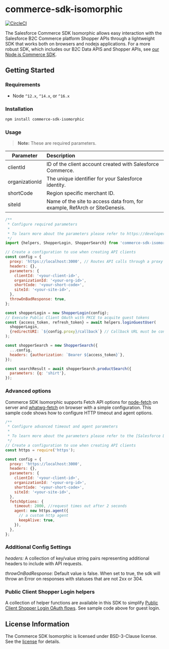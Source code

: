 # commerce-sdk-isomorphic

[![CircleCI][circleci-image]][circleci-url]

The Salesforce Commerce SDK Isomorphic allows easy interaction with the Salesforce B2C Commerce platform Shopper APIs through a lightweight SDK that works both on browsers and nodejs applications. For a more robust SDK, which includes our B2C Data APIS and Shopper APIs, see [our Node.js Commerce SDK](https://github.com/SalesforceCommerceCloud/commerce-sdk).

## Getting Started

### Requirements

- Node `^12.x`, `^14.x`, or `^16.x`

### Installation

```bash
npm install commerce-sdk-isomorphic
```

### Usage

> **Note:** These are required parameters.

| Parameter      | Description                                                                |
| -------------- | :------------------------------------------------------------------------- |
| clientId       | ID of the client account created with Salesforce Commerce.                 |
| organizationId | The unique identifier for your Salesforce identity.                        |
| shortCode      | Region specific merchant ID.                                               |
| siteId         | Name of the site to access data from, for example, RefArch or SiteGenesis. |

```javascript
/**
 * Configure required parameters
 *
 * To learn more about the parameters please refer to https://developer.commercecloud.com/s/article/CommerceAPI-Get-Started
 */
import {helpers, ShopperLogin, ShopperSearch} from 'commerce-sdk-isomorphic';

// Create a configuration to use when creating API clients
const config = {
  proxy: 'https://localhost:3000', // Routes API calls through a proxy when set
  headers: {},
  parameters: {
    clientId: '<your-client-id>',
    organizationId: '<your-org-id>',
    shortCode: '<your-short-code>',
    siteId: '<your-site-id>',
  },
  throwOnBadResponse: true,
};

const shopperLogin = new ShopperLogin(config);
// Execute Public Client OAuth with PKCE to acquite guest tokens
const {access_token, refresh_token} = await helpers.loginGuestUser(
  shopperLogin,
  {redirectURI: `${config.proxy}/callback`} // Callback URL must be configured in SLAS Admin
);

const shopperSearch = new ShopperSearch({
  ...config,
  headers: {authorization: `Bearer ${access_token}`},
});

const searchResult = await shopperSearch.productSearch({
  parameters: {q: 'shirt'},
});
```

### Advanced options

Commerce SDK Isomorphic supports Fetch API options for [node-fetch](https://github.com/node-fetch/node-fetch/1#api) on server and [whatwg-fetch](https://github.github.io/fetch/) on browser with a simple configuration.
This sample code shows how to configure HTTP timeout and agent options.

```javascript
/**
 * Configure advanced timeout and agent parameters
 *
 * To learn more about the parameters please refer to the [Salesforce Developer Center](https://developer.salesforce.com/docs/commerce/commerce-api).
 */
// Create a configuration to use when creating API clients
const https = require('https');

const config = {
  proxy: 'https://localhost:3000',
  headers: {},
  parameters: {
    clientId: '<your-client-id>',
    organizationId: '<your-org-id>',
    shortCode: '<your-short-code>',
    siteId: '<your-site-id>',
  },
  fetchOptions: {
    timeout: 2000, //request times out after 2 seconds
    agent: new https.agent({
      // a custom http agent
      keepAlive: true,
    }),
  },
};
```

### Additional Config Settings

_headers:_ A collection of key/value string pairs representing additional headers to include with API requests.

_throwOnBadResponse:_ Default value is false. When set to true, the sdk will throw an Error on responses with statuses that are not 2xx or 304.

### Public Client Shopper Login helpers

A collection of helper functions are available in this SDK to simplify [Public
Client Shopper Login OAuth
flows](https://developer.commercecloud.com/s/api-details/a003k00000VWfNDAA1/commerce-cloud-developer-centershopperloginandapiaccessservice#public-client-use-cases). See sample code above for guest login.

## License Information

The Commerce SDK Isomorphic is licensed under BSD-3-Clause license. See the [license](./LICENSE.txt) for details.

<!-- Markdown link & img dfn's -->

[circleci-image]: https://circleci.com/gh/SalesforceCommerceCloud/commerce-sdk-isomorphic.svg?style=svg&circle-token=379eaa6f00e0840e10dd80585b2b045d02a8f3b7
[circleci-url]: https://circleci.com/gh/SalesforceCommerceCloud/commerce-sdk-isomorphic
